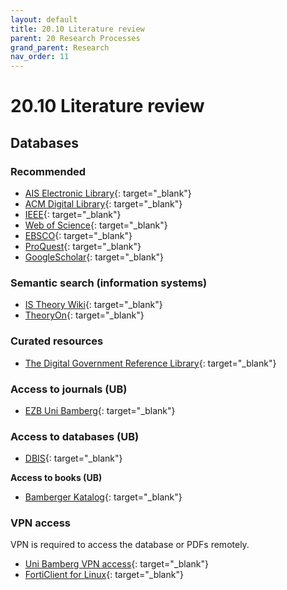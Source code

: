 ```yaml
---
layout: default
title: 20.10 Literature review
parent: 20 Research Processes
grand_parent: Research
nav_order: 11
---
```


# 20.10 Literature review

## Databases

### Recommended

- [AIS Electronic Library](http://aisel.aisnet.org/){: target="_blank"}
- [ACM Digital Library](http://dl.acm.org/){: target="_blank"}
- [IEEE](https://www.computer.org/csdl/home){: target="_blank"}
- [Web of Science](https://www.webofscience.com/wos){: target="_blank"}
- [EBSCO](https://search.ebscohost.com/){: target="_blank"}
- [ProQuest](https://www.proquest.com/){: target="_blank"}
- [GoogleScholar](https://scholar.google.de/){: target="_blank"}

### Semantic search (information systems)

- [IS Theory Wiki](https://is.theorizeit.org/wiki/Main_Page){: target="_blank"}
- [TheoryOn](https://theoryon.org/){: target="_blank"}

### Curated resources

- [The Digital Government Reference Library](http://faculty.washington.edu/jscholl/dgrl/){: target="_blank"}

### Access to journals (UB)

- [EZB Uni Bamberg](https://ezb.uni-regensburg.de/ezeit/fl.phtml?bibid=UBB&colors=7){: target="_blank"}

### Access to databases (UB)

- [DBIS](https://dbis.ur.de//fachliste.php?bib_id=ub_ba&lett=l&colors=&ocolors=){: target="_blank"}

**Access to books (UB)**

- [Bamberger Katalog](https://katalog.ub.uni-bamberg.de/ubg-www/Katalog/){: target="_blank"}

### VPN access

VPN is required to access the database or PDFs remotely.

- [Uni Bamberg VPN access](https://www.uni-bamberg.de/its/dienstleistungen/iam/weblogin/shibboleth/){: target="_blank"}
- [FortiClient for Linux](https://www.uni-bamberg.de/its/dienstleistungen/netz/vpn/einrichten/linux/){: target="_blank"}

<!-- 
## Criteria

## Tools

## Literature
 -->
